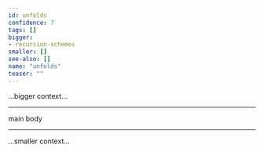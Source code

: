 ```yaml
---
id: unfolds
confidence: 7
tags: []
bigger:
- recursion-schemes
smaller: []
see-also: []
name: "unfolds"
teaser: ""
---
```



...bigger context...

---

main body

---

...smaller context...
